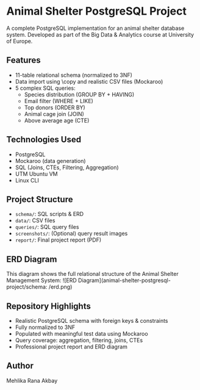# Animal Shelter PostgreSQL Project

A complete PostgreSQL implementation for an animal shelter database system. Developed as part of the Big Data & Analytics course at University of Europe.

## Features
- 11-table relational schema (normalized to 3NF)
- Data import using \copy and realistic CSV files (Mockaroo)
- 5 complex SQL queries:
  - Species distribution (GROUP BY + HAVING)
  - Email filter (WHERE + LIKE)
  - Top donors (ORDER BY)
  - Animal cage join (JOIN)
  - Above average age (CTE)

## Technologies Used
- PostgreSQL
- Mockaroo (data generation)
- SQL (Joins, CTEs, Filtering, Aggregation)
- UTM Ubuntu VM
- Linux CLI

## Project Structure
- `schema/`: SQL scripts & ERD
- `data/`: CSV files
- `queries/`: SQL query files
- `screenshots/`: (Optional) query result images
- `report/`: Final project report (PDF)
  
## ERD Diagram
This diagram shows the full relational structure of the Animal Shelter Management System:
![ERD Diagram](animal-shelter-postgresql-project/schema:
/erd.png)

## Repository Highlights
- Realistic PostgreSQL schema with foreign keys & constraints  
- Fully normalized to 3NF  
- Populated with meaningful test data using Mockaroo  
- Query coverage: aggregation, filtering, joins, CTEs  
- Professional project report and ERD diagram  

## Author
Mehlika Rana Akbay
